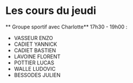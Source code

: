 # Les cours du jeudi

** Groupe sportif avec Charlotte**
17h30 - 19h00 : 

* VASSEUR ENZO
* CADIET YANNICK
* CADIET BASTIEN
* LAVOINE FLORENT
* POTTIER LUCAS
* WALLE LUDOVIC
* BESSODES JULIEN